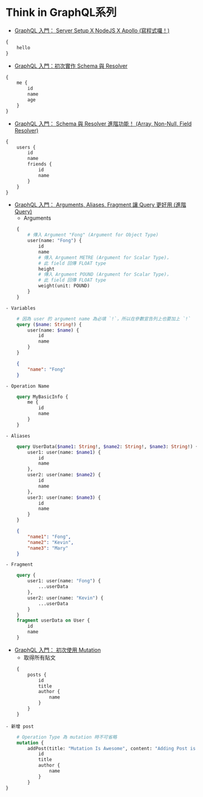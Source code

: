 # Think in GraphQL系列
* [GraphQL 入門： Server Setup X NodeJS X Apollo (寫程式囉！)](https://ithelp.ithome.com.tw/articles/10202644)
```graphql
{
    hello
}
```
* [GraphQL 入門：初次實作 Schema 與 Resolver](https://ithelp.ithome.com.tw/articles/10203333)
```graphql
{
    me {
        id
        name
        age
    }
}
```
* [GraphQL 入門： Schema 與 Resolver 進階功能！ (Array, Non-Null, Field Resolver)](https://ithelp.ithome.com.tw/articles/10203628)
```graphql
{
    users {
        id
        name
        friends {
            id
            name
        }
    }
}
```
* [GraphQL 入門： Arguments, Aliases, Fragment 讓 Query 更好用 (進階 Query)](https://ithelp.ithome.com.tw/articles/10203965)
    - Arguments
```graphql
    {
        # 傳入 Argument "Fong" (Argument for Object Type)
        user(name: "Fong") {
            id
            name
            # 傳入 Argument METRE (Argument for Scalar Type)，
            # 此 field 回傳 FLOAT type
            height
            # 傳入 Argument POUND (Argument for Scalar Type)，
            # 此 field 回傳 FLOAT type
            weight(unit: POUND)
        }
    }
```
    - Variables
```graphql
    # 因為 user 的 argument name 為必填 `!`，所以在參數宣告列上也要加上 `!`
    query ($name: String!) {
        user(name: $name) {
            id
            name
        }
    }
```
```json
    {
        "name": "Fong"
    }
```
    - Operation Name
```graphql
    query MyBasicInfo {
        me {
            id
            name
        }
    }
```
    - Aliases
```graphql
    query UserData($name1: String!, $name2: String!, $name3: String!) {
        user1: user(name: $name1) {
            id
            name
        },
        user2: user(name: $name2) {
            id
            name
        },
        user3: user(name: $name3) {
            id
            name
        }
    }
```
```json
    {
        "name1": "Fong",
        "name2": "Kevin",
        "name3": "Mary"
    }
```
    - Fragment
```graphql
    query {
        user1: user(name: "Fong") {
            ...userData
        },
        user2: user(name: "Kevin") {
            ...userData
        }
    }
    fragment userData on User {
        id
        name
    }
```
* [GraphQL 入門： 初次使用 Mutation](https://ithelp.ithome.com.tw/articles/10204294)
    - 取得所有貼文
```graphql
    {
        posts {
            id
            title
            author {
                name
            }
        }
    }
```
    - 新增 post
```graphql
    # Operation Type 為 mutation 時不可省略
    mutation {
        addPost(title: "Mutation Is Awesome", content: "Adding Post is like a piece of cake") {
            id
            title
            author {
                name
            }
        }
}
```
